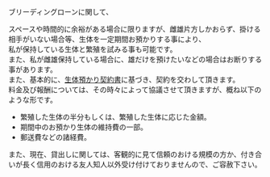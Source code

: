 ---
---

ブリーディングローンに関して、

スペースや時間的に余裕がある場合に限りますが、雌雄片方しかおらず、掛ける相手がいない場合等、生体を一定期間お預かりする事により、  
私が保持している生体と繁殖を試みる事も可能です。  
また、私が雌雄保持している場合に、雄だけを預けたいなどの場合はお断りする事があります。  
また、基本的に、[生体預かり契約書](/storage/pet_sitting/contract)に基づき、契約を交わして頂きます。  
料金及び報酬については、その時々によって協議させて頂きますが、概ね以下のような形です。

* 繁殖した生体の半分もしくは、繁殖した生体に応じた金額。
* 期間中のお預かり生体の維持費の一部。
* 郵送費などの諸経費。

また、現在、貸出しに関しては、客観的に見て信頼のおける規模の方か、付き合いが長く信用のおける友人知人以外受け付けておりませんので、ご容赦下さい。

